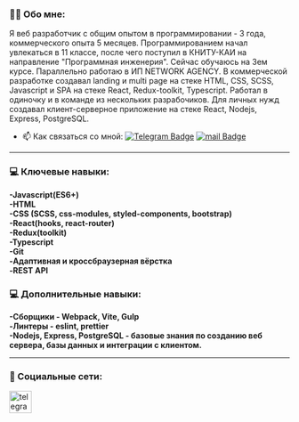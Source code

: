 ### :man_technologist: Обо мне:

Я веб разработчик с общим опытом в программировании - 3 года, коммерческого опыта 5 месяцев. Программированием начал увлекаться в 11 классе, после чего поступил в КНИТУ-КАИ на направление "Программная инженерия". Сейчас обучаюсь на 3ем курсе. Параллельно работаю в ИП NETWORK AGENCY. В коммерческой разработке создавал landing и multi page на стеке HTML, CSS, SCSS, Javascript и  SPA на стеке React, Redux-toolkit, Typescript. Работал в одиночку и в команде из нескольких разрабочиков. Для личных нужд создавал клиент-серверное приложение на стеке React, Nodejs, Express, PostgreSQL.

- :mailbox: Как связаться со мной: [![Telegram Badge](https://img.shields.io/badge/-vladmingaleev-blue?style=flat&logo=Telegram&logoColor=white)](https://t.me/vlad_mnglv) [![mail Badge](https://img.shields.io/badge/-mail-blue?style=flat&logo=Gmail&logoColor=white)](mailto:vlad.mingaleev01@mail.ru)

---

### 💻 Ключевые навыки:

<div>
  <strong>
    -Javascript(ES6+) </br>
    -HTML </br>
    -CSS (SCSS, css-modules, styled-components, bootstrap) </br>
    -React(hooks, react-router) </br>
    -Redux(toolkit) </br>
    -Typescript </br>
    -Git </br>
    -Адаптивная и кроссбраузерная вёрстка </br>
    -REST API
   </strong>
</div>

### 💻 Дополнительные навыки:
<div>
  <strong>
    -Сборщики - Webpack, Vite, Gulp </br>
    -Линтеры - eslint, prettier </br>
    -Nodejs, Express, PostgreSQL - базовые знания по созданию веб сервера, базы данных и интеграции с клиентом.
  </strong>
</div>

---
### 🤝 Социальные сети:

  <div id="badges">
    <a href="https://t.me/vlad_mnglv" target="_blank">
      <img src="https://cdn-icons-png.flaticon.com/512/2111/2111646.png" width="40" height="40" alt="telegram group" />
    </a>
  </div>
